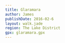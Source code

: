 ```yaml
---
title: Glaramara
author: James
publishDate: 2016-02-6
layout: walk.jade
region: The Lake District
gpx: glaramara.gpx
---
```


